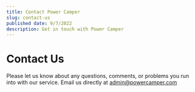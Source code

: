 ```yaml
---
title: Contact Power Camper
slug: contact-us
published date: 9/7/2022
description: Get in touch with Power Camper
---
```


# Contact Us

Please let us know about any questions, comments, or problems you run into with our service. Email us directly at admin@powercamper.com

